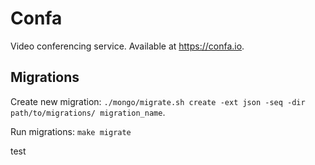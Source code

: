 # Confa
Video conferencing service. Available at https://confa.io.

## Migrations
Create new migration: `./mongo/migrate.sh create -ext json -seq -dir path/to/migrations/ migration_name`.

Run migrations: `make migrate`

test
